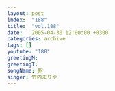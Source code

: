 ```yaml
---
layout: post
index:  "188"
title:  "vol.188"
date:   2005-04-30 12:00:00 +0300
categories: archive
tags: []
youtube: "188"
greetingM: 
greetingT: 
songName: 駅
singer: 竹内まりや
---
```

